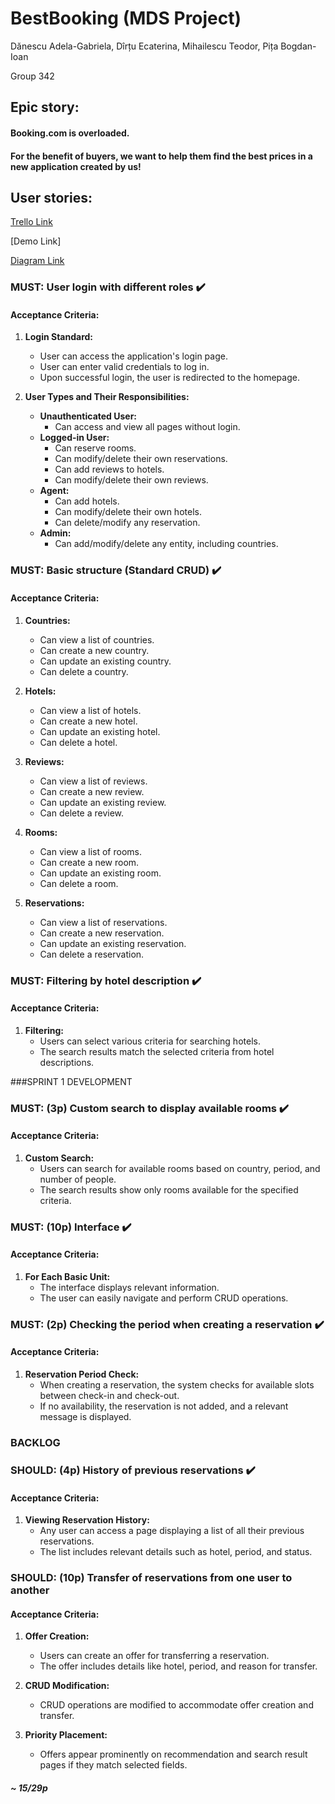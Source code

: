 # BestBooking (MDS Project)

Dănescu Adela-Gabriela, Dîrțu Ecaterina, Mihailescu Teodor, Pița Bogdan-Ioan

Group 342

## Epic story:

#### Booking.com is overloaded.
#### For the benefit of buyers, we want to help them find the best prices in a new application created by us!

## User stories:

[Trello Link](https://trello.com/invite/mdsbestbooking/ATTI433e5f54374e851e879a648323e985b6BA271634)

[Demo Link]

[Diagram Link](https://drive.google.com/file/d/18PXyDElgSDRy9ncKxb538-3kkto0WEC3/view?usp=sharing)

### MUST: User login with different roles :heavy_check_mark:
#### Acceptance Criteria:
1. **Login Standard:**
   - User can access the application's login page.
   - User can enter valid credentials to log in.
   - Upon successful login, the user is redirected to the homepage.

2. **User Types and Their Responsibilities:**
   - **Unauthenticated User:**
     - Can access and view all pages without login.
   - **Logged-in User:**
     - Can reserve rooms.
     - Can modify/delete their own reservations.
     - Can add reviews to hotels.
     - Can modify/delete their own reviews.
   - **Agent:**
     - Can add hotels.
     - Can modify/delete their own hotels.
     - Can delete/modify any reservation.
   - **Admin:**
     - Can add/modify/delete any entity, including countries.

### MUST: Basic structure (Standard CRUD)  :heavy_check_mark:
#### Acceptance Criteria:
1. **Countries:**
   - Can view a list of countries.
   - Can create a new country.
   - Can update an existing country.
   - Can delete a country.

2. **Hotels:**
   - Can view a list of hotels.
   - Can create a new hotel.
   - Can update an existing hotel.
   - Can delete a hotel.

3. **Reviews:**
   - Can view a list of reviews.
   - Can create a new review.
   - Can update an existing review.
   - Can delete a review.

4. **Rooms:**
   - Can view a list of rooms.
   - Can create a new room.
   - Can update an existing room.
   - Can delete a room.

5. **Reservations:**
   - Can view a list of reservations.
   - Can create a new reservation.
   - Can update an existing reservation.
   - Can delete a reservation.


### MUST: Filtering by hotel description :heavy_check_mark:
#### Acceptance Criteria:
1. **Filtering:**
   - Users can select various criteria for searching hotels.
   - The search results match the selected criteria from hotel descriptions.
   
###SPRINT 1 DEVELOPMENT

### MUST: (3p) Custom search to display available rooms :heavy_check_mark:
#### Acceptance Criteria:
1. **Custom Search:**
   - Users can search for available rooms based on country, period, and number of people.
   - The search results show only rooms available for the specified criteria.

### MUST: (10p) Interface  :heavy_check_mark:
#### Acceptance Criteria:
1. **For Each Basic Unit:**
   - The interface displays relevant information.
   - The user can easily navigate and perform CRUD operations.

### MUST: (2p) Checking the period when creating a reservation :heavy_check_mark:
#### Acceptance Criteria:
1. **Reservation Period Check:**
   - When creating a reservation, the system checks for available slots between check-in and check-out.
   - If no availability, the reservation is not added, and a relevant message is displayed.

### BACKLOG

### SHOULD: (4p) History of previous reservations :heavy_check_mark:
#### Acceptance Criteria:
1. **Viewing Reservation History:**
   - Any user can access a page displaying a list of all their previous reservations.
   - The list includes relevant details such as hotel, period, and status.

### SHOULD: (10p) Transfer of reservations from one user to another
#### Acceptance Criteria:
1. **Offer Creation:**
   - Users can create an offer for transferring a reservation.
   - The offer includes details like hotel, period, and reason for transfer.

2. **CRUD Modification:**
   - CRUD operations are modified to accommodate offer creation and transfer.

3. **Priority Placement:**
   - Offers appear prominently on recommendation and search result pages if they match selected fields.

##### ~ 15/29p
